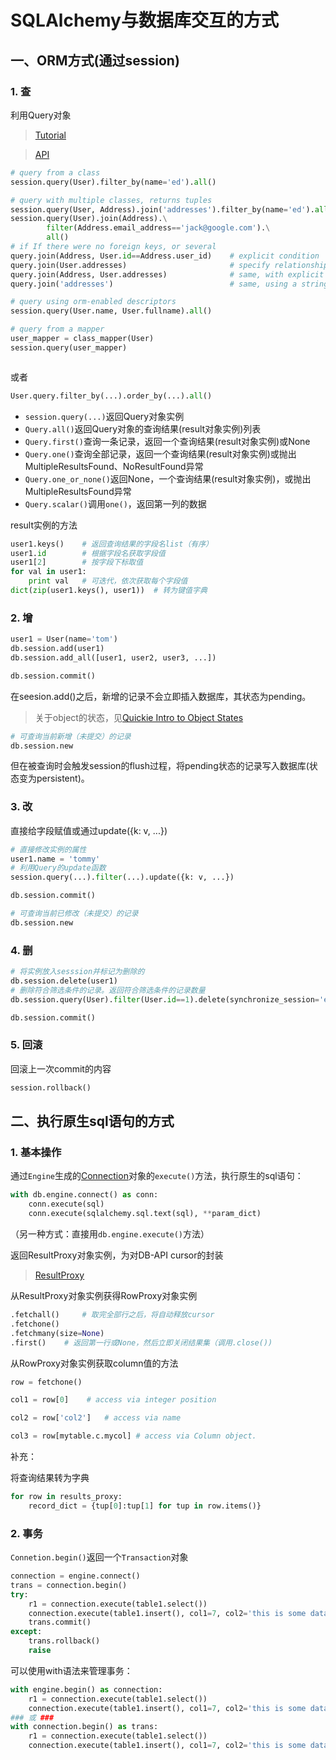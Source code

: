 # SQLAlchemy与数据库交互的方式
## 一、ORM方式(通过session)
### 1. 查

利用Query对象

> [Tutorial](http://docs.sqlalchemy.org/en/latest/orm/tutorial.html)

> [API](http://docs.sqlalchemy.org/en/latest/orm/query.html)

```python
# query from a class
session.query(User).filter_by(name='ed').all()

# query with multiple classes, returns tuples
session.query(User, Address).join('addresses').filter_by(name='ed').all()
session.query(User).join(Address).\
        filter(Address.email_address=='jack@google.com').\
        all()
# if If there were no foreign keys, or several
query.join(Address, User.id==Address.user_id)    # explicit condition
query.join(User.addresses)                       # specify relationship from left to right
query.join(Address, User.addresses)              # same, with explicit target
query.join('addresses')                          # same, using a string

# query using orm-enabled descriptors
session.query(User.name, User.fullname).all()

# query from a mapper
user_mapper = class_mapper(User)
session.query(user_mapper)



```

或者

```python
User.query.filter_by(...).order_by(...).all()
```

+ `session.query(...)`返回Query对象实例
+ `Query.all()`返回Query对象的查询结果(result对象实例)列表
+ `Query.first()`查询一条记录，返回一个查询结果(result对象实例)或None
+ `Query.one()`查询全部记录，返回一个查询结果(result对象实例)或抛出MultipleResultsFound、NoResultFound异常
+ `Query.one_or_none()`返回None，一个查询结果(result对象实例)，或抛出MultipleResultsFound异常
+ `Query.scalar()`调用`one()`，返回第一列的数据

result实例的方法
```python
user1.keys()    # 返回查询结果的字段名list（有序）
user1.id        # 根据字段名获取字段值
user1[2]        # 按字段下标取值
for val in user1:
    print val   # 可迭代，依次获取每个字段值
dict(zip(user1.keys(), user1))  # 转为键值字典
```

### 2. 增
```python
user1 = User(name='tom')
db.session.add(user1)
db.session.add_all([user1, user2, user3, ...])

db.session.commit()
```

在seesion.add()之后，新增的记录不会立即插入数据库，其状态为pending。
>关于object的状态，见[Quickie Intro to Object States](http://docs.sqlalchemy.org/en/latest/orm/session_state_management.html#session-object-states)

```python
# 可查询当前新增（未提交）的记录
db.session.new
```

但在被查询时会触发session的flush过程，将pending状态的记录写入数据库(状态变为persistent)。

### 3. 改
直接给字段赋值或通过update({k: v, ...})
```python
# 直接修改实例的属性
user1.name = 'tommy'
# 利用Query的update函数
session.query(...).filter(...).update({k: v, ...})

db.session.commit()
```

```python
# 可查询当前已修改（未提交）的记录
db.session.new
```

### 4. 删
```python
# 将实例放入sesssion并标记为删除的
db.session.delete(user1)
# 删除符合筛选条件的记录。返回符合筛选条件的记录数量
db.session.query(User).filter(User.id==1).delete(synchronize_session='evaluate')

db.session.commit()
```
### 5. 回滚
回滚上一次commit的内容

```python
session.rollback()
```

## 二、执行原生sql语句的方式

### 1. 基本操作

通过`Engine`生成的[Connection](http://docs.sqlalchemy.org/en/latest/core/connections.html)对象的`execute()`方法，执行原生的sql语句：

```python
with db.engine.connect() as conn:
    conn.execute(sql)
    conn.execute(sqlalchemy.sql.text(sql), **param_dict)
```
（另一种方式：直接用`db.engine.execute()`方法）

返回ResultProxy对象实例，为对DB-API cursor的封装

> [ResultProxy](http://docs.sqlalchemy.org/en/latest/core/connections.html#sqlalchemy.engine.ResultProxy)

 从ResultProxy对象实例获得RowProxy对象实例
```python
.fetchall()     # 取完全部行之后，将自动释放cursor
.fetchone()     
.fetchmany(size=None)   
.first()    # 返回第一行或None，然后立即关闭结果集（调用.close())
```

从RowProxy对象实例获取column值的方法

```python
row = fetchone()

col1 = row[0]    # access via integer position

col2 = row['col2']   # access via name

col3 = row[mytable.c.mycol] # access via Column object.
```

补充：

将查询结果转为字典

```python
for row in results_proxy:
    record_dict = {tup[0]:tup[1] for tup in row.items()}
```

### 2. 事务

`Connetion.begin()`返回一个`Transaction`对象

```python
connection = engine.connect()
trans = connection.begin()
try:
    r1 = connection.execute(table1.select())
    connection.execute(table1.insert(), col1=7, col2='this is some data')
    trans.commit()
except:
    trans.rollback()
    raise
```

可以使用with语法来管理事务：

```python
with engine.begin() as connection:
    r1 = connection.execute(table1.select())
    connection.execute(table1.insert(), col1=7, col2='this is some data')
### 或 ###
with connection.begin() as trans:
    r1 = connection.execute(table1.select())
    connection.execute(table1.insert(), col1=7, col2='this is some data')
```

